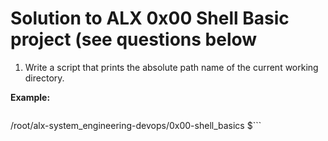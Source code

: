 # Solution to ALX 0x00 Shell Basic project (see questions below
1. Write a script that prints the absolute path name of the current working directory.


**Example:**
>```$ ./0-current_working_directory
/root/alx-system_engineering-devops/0x00-shell_basics
$```
